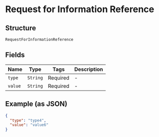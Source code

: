 
# Request for Information Reference

## Structure

`RequestForInformationReference`

## Fields

| Name | Type | Tags | Description |
|  --- | --- | --- | --- |
| `type` | `String` | Required | - |
| `value` | `String` | Required | - |

## Example (as JSON)

```json
{
  "type": "type4",
  "value": "value6"
}
```

